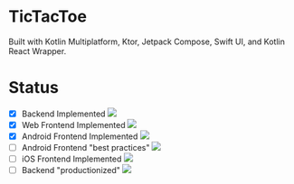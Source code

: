 # TicTacToe
Built with Kotlin Multiplatform, Ktor, Jetpack Compose, Swift UI, and Kotlin React Wrapper. 

# Status
- [x] Backend Implemented ![](https://progress-bar.dev/100)
- [x] Web Frontend Implemented ![](https://progress-bar.dev/100)
- [x] Android Frontend Implemented ![](https://progress-bar.dev/100)
- [ ] Android Frontend "best practices" ![](https://progress-bar.dev/0)
- [ ] iOS Frontend Implemented ![](https://progress-bar.dev/0)
- [ ] Backend "productionized" ![](https://progress-bar.dev/0)
